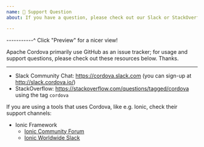 ```yaml
---
name: 💬 Support Question
about: If you have a question, please check out our Slack or StackOverflow!

---
```


-----------^ Click "Preview" for a nicer view!

Apache Cordova primarily use GitHub as an issue tracker; for usage and support questions, please check out these resources below. Thanks.

---

* Slack Community Chat: https://cordova.slack.com (you can sign-up at http://slack.cordova.io/)
* StackOverflow: https://stackoverflow.com/questions/tagged/cordova using the tag `cordova`

If you are using a tools that uses Cordova, like e.g. Ionic, check their support channels:

* Ionic Framework
  * [Ionic Community Forum](https://forum.ionicframework.com/)
  * [Ionic Worldwide Slack](https://ionicworldwide.herokuapp.com/)
